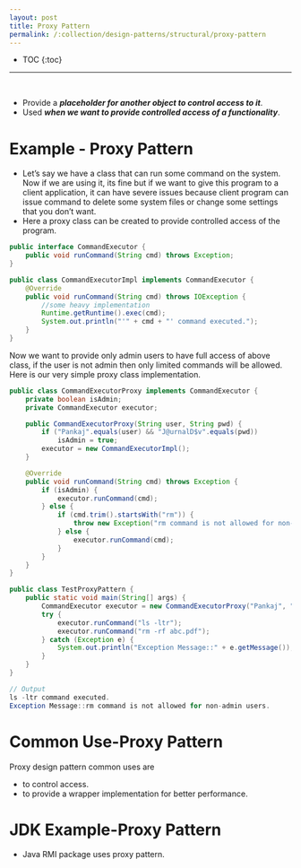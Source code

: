 ```yaml
---
layout: post
title: Proxy Pattern
permalink: /:collection/design-patterns/structural/proxy-pattern
---
```


- TOC
{:toc}

<hr><br>

-	Provide a ***placeholder for another object to control access to it***.
-	Used ***when we want to provide controlled access of a functionality***.

# Example - Proxy Pattern
-	Let’s say we have a class that can run some command on the system. Now if we are using it, its fine but if we want to give this program to a client application, it can have severe issues because client program can issue command to delete some system files or change some settings that you don’t want.
- Here a proxy class can be created to provide controlled access of the program.

```java
public interface CommandExecutor {
    public void runCommand(String cmd) throws Exception;
}
```
```java
public class CommandExecutorImpl implements CommandExecutor {
    @Override
    public void runCommand(String cmd) throws IOException {
        //some heavy implementation
        Runtime.getRuntime().exec(cmd);
        System.out.println("'" + cmd + "' command executed.");
    }
}
```
Now we want to provide only admin users to have full access of above class, if the user is not admin then only limited commands will be allowed. Here is our very simple proxy class implementation.
```java
public class CommandExecutorProxy implements CommandExecutor {
    private boolean isAdmin;
    private CommandExecutor executor;

    public CommandExecutorProxy(String user, String pwd) {
        if ("Pankaj".equals(user) && "J@urnalD$v".equals(pwd))
            isAdmin = true;
        executor = new CommandExecutorImpl();
    }

    @Override
    public void runCommand(String cmd) throws Exception {
        if (isAdmin) {
            executor.runCommand(cmd);
        } else {
            if (cmd.trim().startsWith("rm")) {
                throw new Exception("rm command is not allowed for non-admin users.");
            } else {
                executor.runCommand(cmd);
            }
        }
    }
}
```
```java
public class TestProxyPattern {
    public static void main(String[] args) {
        CommandExecutor executor = new CommandExecutorProxy("Pankaj", "wrong_pwd");
        try {
            executor.runCommand("ls -ltr");
            executor.runCommand("rm -rf abc.pdf");
        } catch (Exception e) {
            System.out.println("Exception Message::" + e.getMessage());
        }
    }
}

// Output
ls -ltr command executed.
Exception Message::rm command is not allowed for non-admin users.
```

# Common Use-Proxy Pattern
Proxy design pattern common uses are
- to control access.
- to provide a wrapper implementation for better performance.

# JDK Example-Proxy Pattern
- Java RMI package uses proxy pattern.